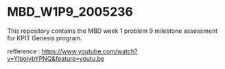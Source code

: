 # MBD_W1P9_2005236
This repository contains the MBD week 1 problem 9 milestone assessment for KPIT Genesis program.

refference : https://www.youtube.com/watch?v=YIboivbYPNQ&feature=youtu.be
